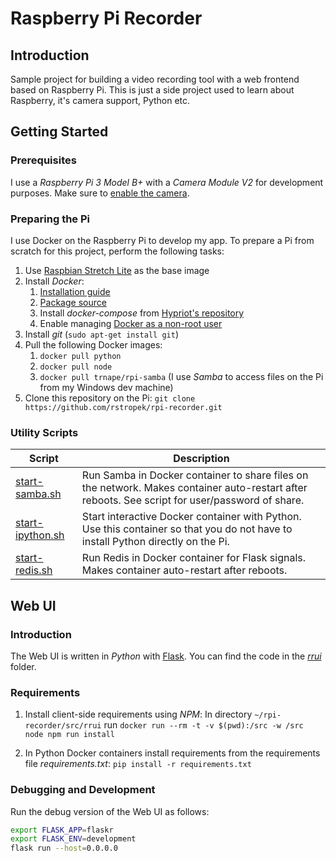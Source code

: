 # Raspberry Pi Recorder

## Introduction

Sample project for building a video recording tool with a web frontend based on Raspberry Pi. This is just a side project used to learn about Raspberry, it's camera support, Python etc.

## Getting Started

### Prerequisites

I use a *Raspberry Pi 3 Model B+* with a *Camera Module V2* for development purposes. Make sure to [enable the camera](https://www.raspberrypi.org/documentation/configuration/camera.md).

### Preparing the Pi

I use Docker on the Raspberry Pi to develop my app. To prepare a Pi from scratch for this project, perform the following tasks:

1. Use [Raspbian Stretch Lite](https://www.raspberrypi.org/downloads/raspbian/) as the base image
1. Install *Docker*:
   1. [Installation guide](https://docs.docker.com/install/linux/docker-ce/debian/#install-from-a-package)
   1. [Package source](https://download.docker.com/linux/debian/dists/stretch/pool/stable/armhf/)
   1. Install *docker-compose* from [Hypriot's repository](https://docs.docker.com/install/linux/docker-ce/debian/#install-docker-compose-for-raspbian)
   1. Enable managing [Docker as a non-root user](https://docs.docker.com/install/linux/linux-postinstall/#manage-docker-as-a-non-root-user)
1. Install *git* (`sudo apt-get install git`)
1. Pull the following Docker images:
   1. `docker pull python`
   1. `docker pull node`
   1. `docker pull trnape/rpi-samba` (I use *Samba* to access files on the Pi from my Windows dev machine)
1. Clone this repository on the Pi: `git clone https://github.com/rstropek/rpi-recorder.git`

### Utility Scripts

| Script                                     | Description |
|--------------------------------------------|---|
| [start-samba.sh](utils/start-samba.sh)     | Run Samba in Docker container to share files on the network. Makes container auto-restart after reboots. See script for user/password of share. |
| [start-ipython.sh](utils/start-ipython.sh) | Start interactive Docker container with Python. Use this container so that you do not have to install Python directly on the Pi. |
| [start-redis.sh](utils/start-redis.sh)     | Run Redis in Docker container for Flask signals. Makes container auto-restart after reboots. |

## Web UI

### Introduction

The Web UI is written in *Python* with [Flask](http://flask.pocoo.org/). You can find the code in the [*rrui*](src/rrui) folder.

### Requirements

1. Install client-side requirements using *NPM*: In directory `~/rpi-recorder/src/rrui` run `docker run --rm -t -v $(pwd):/src -w /src node npm run install`

1. In Python Docker containers install requirements from the requirements file *requirements.txt*: `pip install -r requirements.txt`

### Debugging and Development

Run the debug version of the Web UI as follows:

```sh
export FLASK_APP=flaskr
export FLASK_ENV=development
flask run --host=0.0.0.0
```
